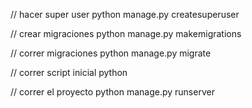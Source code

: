 
// hacer super user
python manage.py createsuperuser

// crear migraciones
python manage.py makemigrations 

// correr migraciones
python manage.py migrate

// correr script inicial
python 

// correr el proyecto 
python manage.py runserver



